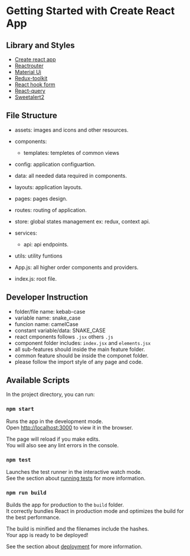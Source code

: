# Getting Started with Create React App

## Library and Styles

- [Create react app](https://github.com/facebook/create-react-app)
- [Reactrouter](https://reactrouter.com/)
- [Material Ui](https://mui.com/material-ui/)
- [Redux-toolkit](https://redux-toolkit.js.org/)
- [React hook form](https://react-hook-form.com/)
- [React-query](https://react-query.tanstack.com/)
- [Sweetalert2](https://sweetalert2.github.io/)

## File Structure

- assets: images and icons and other resources.
- components:
  - templates: templetes of common views
- config: application configuartion.
- data: all needed data required in components.
- layouts: application layouts.
- pages: pages design.
- routes: routing of application.
- store: global states management ex: redux, context api.
- services:
  - api: api endpoints.
- utils: utility funtions

- App.js: all higher order components and providers.
- index.js: root file.

## Developer Instruction

- folder/file name: kebab-case
- variable name: snake_case
- funcion name: camelCase
- constant variable/data: SNAKE_CASE
- react cmponents follows `.jsx` others `.js`
- component folder includes: `index.jsx` and `elements.jsx`
- all sub-features should inside the main feature folder.
- common feature should be inside the componet folder.
- please follow the import style of any page and code.

## Available Scripts

In the project directory, you can run:

### `npm start`

Runs the app in the development mode.<br />
Open [http://localhost:3000](http://localhost:3000) to view it in the browser.

The page will reload if you make edits.<br />
You will also see any lint errors in the console.

### `npm test`

Launches the test runner in the interactive watch mode.<br />
See the section about [running tests](https://facebook.github.io/create-react-app/docs/running-tests) for more information.

### `npm run build`

Builds the app for production to the `build` folder.<br />
It correctly bundles React in production mode and optimizes the build for the best performance.

The build is minified and the filenames include the hashes.<br />
Your app is ready to be deployed!

See the section about [deployment](https://facebook.github.io/create-react-app/docs/deployment) for more information.
